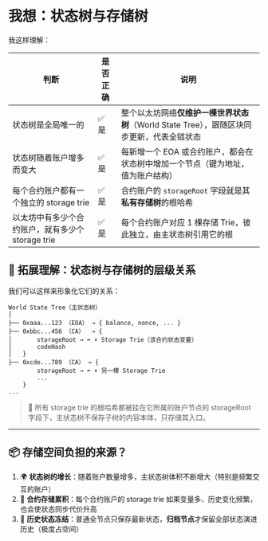 # 我想：状态树与存储树

我这样理解：

| 判断 | 是否正确 | 说明 |
| --- | --- | --- |
| 状态树是全局唯一的 | ✅ 是 | 整个以太坊网络**仅维护一棵世界状态树**（World State Tree），跟随区块同步更新，代表全链状态 |
| 状态树随着账户增多而变大 | ✅ 是 | 每新增一个 EOA 或合约账户，都会在状态树中增加一个节点（键为地址，值为账户结构） |
| 每个合约账户都有一个独立的 storage trie | ✅ 是 | 合约账户的 `storageRoot` 字段就是其**私有存储树**的根哈希 |
| 以太坊中有多少个合约账户，就有多少个 storage trie | ✅ 是 | 每个合约账户对应 1 棵存储 Trie，彼此独立，由主状态树引用它的根 |

## 🧠 拓展理解：状态树与存储树的层级关系

我们可以这样来形象化它们的关系：

```
World State Tree（主状态树）
│
├── 0xaaa...123 （EOA） → { balance, nonce, ... }
├── 0xbbc...456 （CA）  → {
│       storageRoot → ⬅️ ⬇️ Storage Trie（该合约状态变量）
│       codeHash
│   }
├── 0xcde...789 （CA） → {
        storageRoot → ⬅️ ⬇️ 另一棵 Storage Trie
        ...
    }
...
```

> 📌 所有 storage trie 的根哈希都被挂在它所属的账户节点的 storageRoot 字段下，主状态树不保存子树的内容本体，只存储其入口。
> 

---

## 📦 存储空间负担的来源？

1. 🌍 **状态树的增长**：随着账户数量增多，主状态树体积不断增大（特别是频繁交互的账户）
2. 📂 **合约存储累积**：每个合约账户的 storage trie 如果变量多、历史变化频繁，也会使状态同步代价升高
3. 🧊 **历史状态冻结**：普通全节点只保存最新状态，**归档节点**才保留全部状态演进历史（极度占空间）